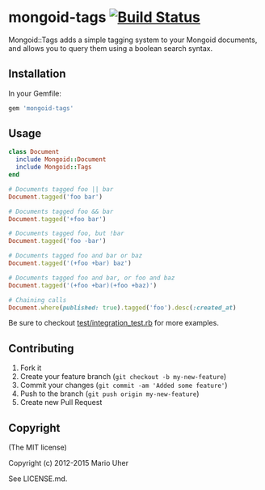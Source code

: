 # mongoid-tags [![Build Status](https://travis-ci.org/haihappen/mongoid-tags.svg?branch=master)](https://travis-ci.org/haihappen/mongoid-tags)

Mongoid::Tags adds a simple tagging system to your Mongoid documents,
and allows you to query them using a boolean search syntax.


## Installation

In your Gemfile:

```ruby
gem 'mongoid-tags'
```


## Usage

```ruby
class Document
  include Mongoid::Document
  include Mongoid::Tags
end

# Documents tagged foo || bar
Document.tagged('foo bar')

# Documents tagged foo && bar
Document.tagged('+foo bar')

# Documents tagged foo, but !bar
Document.tagged('foo -bar')

# Documents tagged foo and bar or baz
Document.tagged('(+foo +bar) baz')

# Documents tagged foo and bar, or foo and baz
Document.tagged('(+foo +bar)(+foo +baz)')

# Chaining calls
Document.where(published: true).tagged('foo').desc(:created_at)
```

Be sure to checkout [test/integration_test.rb](test/integration_test.rb) for more examples.


## Contributing

1. Fork it
2. Create your feature branch (`git checkout -b my-new-feature`)
3. Commit your changes (`git commit -am 'Added some feature'`)
4. Push to the branch (`git push origin my-new-feature`)
5. Create new Pull Request


## Copyright

(The MIT license)

Copyright (c) 2012-2015 Mario Uher

See LICENSE.md.
